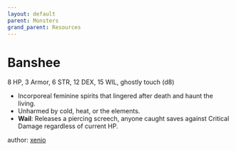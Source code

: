 ```yaml
---
layout: default
parent: Monsters
grand_parent: Resources
---
```


# Banshee
8 HP, 3 Armor, 6 STR, 12 DEX, 15 WIL, ghostly touch (d8)  
- Incorporeal feminine spirits that lingered after death and haunt the living.  
- Unharmed by cold, heat, or the elements.  
- **Wail**: Releases a piercing screech, anyone caught saves against Critical Damage regardless of current HP.  

author: [xenio](https://xenioinabottle.blogspot.com)
